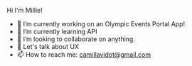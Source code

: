 Hi I'm Millie!

- 🔭 I’m currently working on an Olympic Events Portal App!
- 🌱 I’m currently learning API
- 👯 I’m looking to collaborate on anything.
- 💬 Let's talk about UX
- 📫 How to reach me: camillavidot@gmail.com
